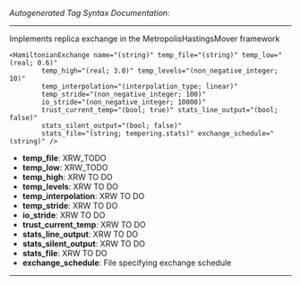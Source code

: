 _Autogenerated Tag Syntax Documentation:_

---
Implements replica exchange in the MetropolisHastingsMover framework

```
<HamiltonianExchange name="(string)" temp_file="(string)" temp_low="(real; 0.6)"
        temp_high="(real; 3.0)" temp_levels="(non_negative_integer; 10)"
        temp_interpolation="(interpolation_type; linear)"
        temp_stride="(non_negative_integer; 100)"
        io_stride="(non_negative_integer; 10000)"
        trust_current_temp="(bool; true)" stats_line_output="(bool; false)"
        stats_silent_output="(bool; false)"
        stats_file="(string; tempering.stats)" exchange_schedule="(string)" />
```

-   **temp_file**: XRW_TODO
-   **temp_low**: XRW_TODO
-   **temp_high**: XRW TO DO
-   **temp_levels**: XRW TO DO
-   **temp_interpolation**: XRW TO DO
-   **temp_stride**: XRW TO DO
-   **io_stride**: XRW TO DO
-   **trust_current_temp**: XRW TO DO
-   **stats_line_output**: XRW TO DO
-   **stats_silent_output**: XRW TO DO
-   **stats_file**: XRW TO DO
-   **exchange_schedule**: File specifying exchange schedule

---
